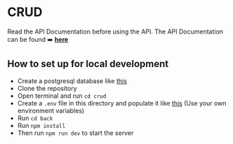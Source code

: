 # CRUD

Read the API Documentation before using the API. The API Documentation can be found ➡️ [**here**](https://documenter.getpostman.com/view/19268819/UzQvs4aL)

## How to set up for local development
- Create a postgresql database like [this](https://gist.github.com/tahsintunan/419b8e4bb7c0e43ea93776a0700bc1d0)
- Clone the repository
- Open terminal and run `cd crud`
- Create a `.env` file in this directory and populate it like [this](https://gist.github.com/tahsintunan/9598698502c5779752e6ef1842f317a4) (Use your own environment variables)
- Run `cd back`
- Run `npm install`
- Then run `npm run dev` to start the server
